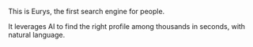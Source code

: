This is Eurys, the first search engine for people.

It leverages AI to find the right profile among thousands in seconds, with natural language.
